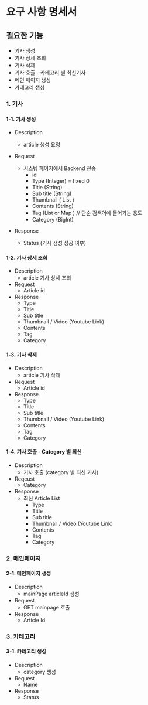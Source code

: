 # 요구 사항 명세서

## 필요한 기능
- 기사 생성
- 기사 상세 조회
- 기사 삭제
- 기사 호출 - 카테고리 별 최신기사
- 메인 페이지 생성
- 카테고리 생성


### 1. 기사
#### 1-1. 기사 생성
- Description 
    - article 생성 요청
- Request
    - 시스템 페이지에서 Backend 전송
        - id
        - Type (Integer) = fixed 0
        - Title (String)
        - Sub title (String)
        - Thumbnail  ( List<String> )
        - Contents (String)
        - Tag (List or Map <String>) // 단순 검색어에 들어가는 용도
        - Category (BigInt)

- Response
    - Status (기사 생성 성공 여부)

#### 1-2. 기사 상세 조회
- Description
    - article 기사 상세 조회
- Request
    - Article id
- Response
    - Type
    - Title
    - Sub title
    - Thumbnail / Video (Youtube Link)
    - Contents
    - Tag
    - Category

#### 1-3. 기사 삭제
- Description
    - article 기사 삭제
- Request
    - Article id
- Response
    - Type
    - Title
    - Sub title
    - Thumbnail / Video (Youtube Link)
    - Contents
    - Tag
    - Category
    
#### 1-4. 기사 호출 - Category 별 최신
- Description
    -  기사 호출 (category 별 최신 기사)
- Reqeust
    - Category
- Response
    - 최신 Article List
        - Type
        - Title
        - Sub title
        - Thumbnail / Video (Youtube Link)
        - Contents
        - Tag
        - Category
    
### 2. 메인페이지
#### 2-1. 메인페이지 생성
- Description
    - mainPage articleId 생성
- Request
    - GET mainpage 호출
- Response
    - Article Id

### 3. 카테고리
#### 3-1. 카테고리 생성
- Description
    - category 생성
- Request
    - Name
- Response
    - Status